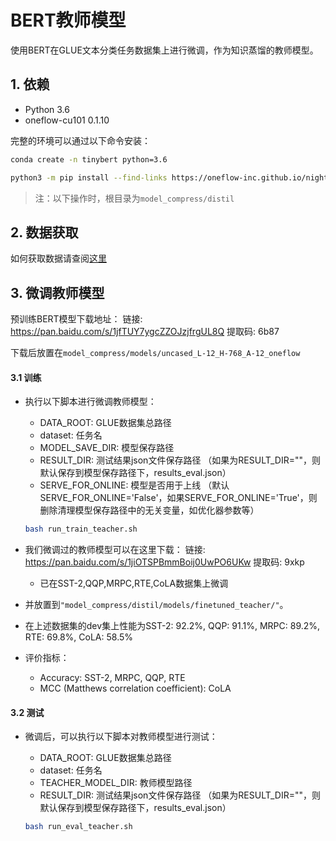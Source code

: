 # BERT教师模型
使用BERT在GLUE文本分类任务数据集上进行微调，作为知识蒸馏的教师模型。

## 1. 依赖
- Python 3.6
- oneflow-cu101 0.1.10

完整的环境可以通过以下命令安装：
```bash
conda create -n tinybert python=3.6
```

```bash
python3 -m pip install --find-links https://oneflow-inc.github.io/nightly oneflow_cu101 --user
```
> 注：以下操作时，根目录为`model_compress/distil`   

## 2. 数据获取
如何获取数据请查阅[这里](../../README.md#22-数据获取)

## 3. 微调教师模型
预训练BERT模型下载地址：
链接: https://pan.baidu.com/s/1jfTUY7ygcZZOJzjfrgUL8Q 提取码: 6b87 

下载后放置在`model_compress/models/uncased_L-12_H-768_A-12_oneflow`
#### 3.1 训练
- 执行以下脚本进行微调教师模型：
    - DATA_ROOT: GLUE数据集总路径
    - dataset: 任务名
    - MODEL_SAVE_DIR: 模型保存路径
    - RESULT_DIR: 测试结果json文件保存路径 （如果为RESULT_DIR=""，则默认保存到模型保存路径下，results_eval.json）
    - SERVE_FOR_ONLINE: 模型是否用于上线 （默认SERVE_FOR_ONLINE='False'，如果SERVE_FOR_ONLINE='True'，则删除清理模型保存路径中的无关变量，如优化器参数等）

    ```bash
    bash run_train_teacher.sh
    ```
- 我们微调过的教师模型可以在这里下载： 链接: https://pan.baidu.com/s/1jiOTSPBmmBoij0UwPO6UKw 提取码: 9xkp
    - 已在SST-2,QQP,MRPC,RTE,CoLA数据集上微调
- 并放置到`"model_compress/distil/models/finetuned_teacher/"`。
- 在上述数据集的dev集上性能为SST-2: 92.2%, QQP: 91.1%, MRPC: 89.2%, RTE: 69.8%, CoLA: 58.5%
- 评价指标：
    - Accuracy: SST-2, MRPC, QQP, RTE
    - MCC (Matthews correlation coefficient): CoLA
    
#### 3.2 测试
- 微调后，可以执行以下脚本对教师模型进行测试：
    - DATA_ROOT: GLUE数据集总路径
    - dataset: 任务名
    - TEACHER_MODEL_DIR: 教师模型路径
    - RESULT_DIR: 测试结果json文件保存路径 （如果为RESULT_DIR=""，则默认保存到模型保存路径下，results_eval.json）

    ```bash
    bash run_eval_teacher.sh
    ```